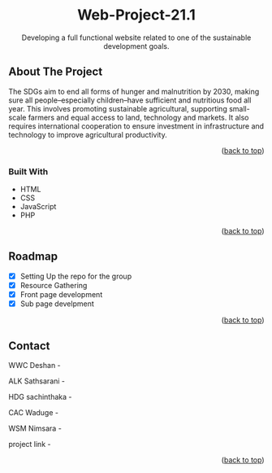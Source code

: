 <div id="top"></div>
<h1 align="center">Web-Project-21.1</h1>
<p align="center">Developing a full functional website related to one of the sustainable development goals. </p>



## About The Project
The SDGs aim to end all forms of hunger and malnutrition by 2030, making sure all people–especially children–have sufficient and nutritious food all year. This involves promoting sustainable agricultural, supporting small-scale farmers and equal access to land, technology and markets. It also requires international cooperation to ensure investment in infrastructure and technology to improve agricultural productivity.
 

<p align="right">(<a href="#top">back to top</a>)</p>

### Built With
* HTML
* CSS
* JavaScript
* PHP

<p align="right">(<a href="#top">back to top</a>)</p>

## Roadmap
- [x] Setting Up the repo for the group
- [x] Resource Gathering
- [x] Front page development
- [x] Sub page develpment

<p align="right">(<a href="#top">back to top</a>)</p>

## Contact
WWC Deshan -

ALK Sathsarani -

HDG sachinthaka -

CAC Waduge -

WSM Nimsara -

project link -








<p align="right">(<a href="#top">back to top</a>)</p>




